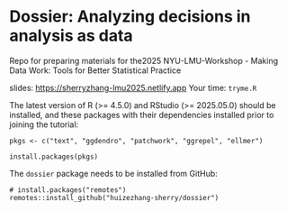 # Dossier: Analyzing decisions in analysis as data

Repo for preparing materials for the2025  NYU-LMU-Workshop - Making Data Work: Tools for Better Statistical Practice

slides: https://sherryzhang-lmu2025.netlify.app
Your time: `tryme.R`


The latest version of R (\>= 4.5.0) and RStudio (\>= 2025.05.0) should be installed, and these packages with their dependencies installed prior to joining the tutorial:

```{r eval=FALSE}
pkgs <- c("text", "ggdendro", "patchwork", "ggrepel", "ellmer")
              
install.packages(pkgs)
```
The `dossier` package needs to be installed from GitHub: 

```{r eval=FALSE}
# install.packages("remotes")
remotes::install_github("huizezhang-sherry/dossier")
```




